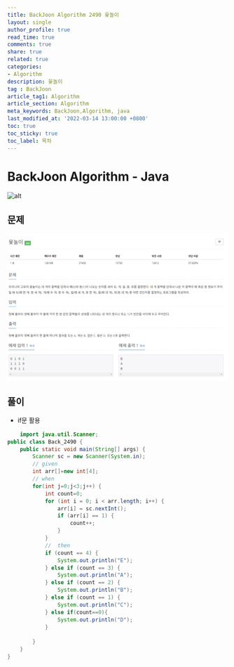 ```yaml
---
title: BackJoon Algorithm 2490 윷놀이
layout: single
author_profile: true
read_time: true
comments: true
share: true
related: true
categories:
- Algorithm
description: 윷놀이
tag : BackJoon
article_tag1: Algorithm
article_section: Algorithm
meta_keywords: BackJoon,Algorithm, java
last_modified_at: '2022-03-14 13:00:00 +0800'
toc: true
toc_sticky: true
toc_label: 목차
---
```


BackJoon Algorithm - Java
====================

![alt](https://d2gd6pc034wcta.cloudfront.net/images/logo@2x.png)

## 문제

![alt](/assets/images/post/Algorithm/2490.png)




## 풀이

* if문 활용

```java
    import java.util.Scanner;
public class Back_2490 {
    public static void main(String[] args) {
        Scanner sc = new Scanner(System.in);
        // given
        int arr[]=new int[4];
        // when
        for(int j=0;j<3;j++) {
            int count=0;
            for (int i = 0; i < arr.length; i++) {
                arr[i] = sc.nextInt();
                if (arr[i] == 1) {
                    count++;
                }
            }
            //  then
            if (count == 4) {
                System.out.println("E");
            } else if (count == 3) {
                System.out.println("A");
            } else if (count == 2) {
                System.out.println("B");
            } else if (count == 1) {
                System.out.println("C");
            } else if(count==0){
                System.out.println("D");
            }

        }
    }
}

```



